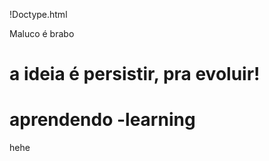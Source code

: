 !Doctype.html
<head> Maluco é brabo </head>
<body>
  <h1>a ideia é persistir, pra evoluir!</h1>
</body>
 

# aprendendo -learning
hehe
